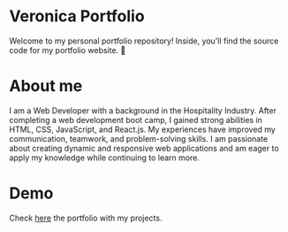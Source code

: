 # Veronica Portfolio

Welcome to my personal portfolio repository! Inside, you'll find the source code for my portfolio website.  🚀

# About me

I am a Web Developer with a background in the Hospitality Industry. After completing a web development boot camp, I gained strong abilities in HTML, CSS, JavaScript, and React.js. My experiences have improved my communication, teamwork, and problem-solving skills. I am passionate about creating dynamic and responsive web applications and am eager to apply my knowledge while continuing to learn more.

# Demo

Check [here](https://veronicavezzoli.netlify.app/) the portfolio with my projects.
